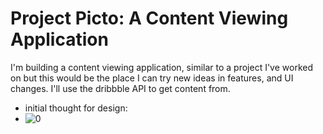 # Project Picto: A Content Viewing Application
I'm building a content viewing application, similar to a project I've worked on but this would be the place I can try new ideas in features, and UI changes. I'll use the dribbble API to get content from.

* initial thought for design:
* ![0](https://user-images.githubusercontent.com/2266716/28043182-bde0e6ce-659e-11e7-8e77-5a3d0cd4e66c.jpg)
